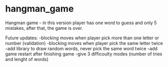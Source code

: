# hangman_game
Hangman game - in this version player has one word to guess and only 5 mistakes, after that, the game is over.

Future updates:
-blocking moves when player pick more than one letter or number (validation)
-blocking moves when player pick the same letter twice
-add library to draw random words, never pick the same word twice
-add game restart after finishing game
-give 3 difficoulty modes (number of tries and lenght of words)
